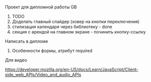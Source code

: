 Проект для дипломной работы GB

1. TODO
1. Доделать главный слайдер (ховер на кнопки переключения)
1. стилизация календаря через библиотеку - done
1. секция с арендой на главном экране - починить кнопку-ссылку

Написать в дипломе

1. Особенности формы, атрибут required

Для видео

https://developer.mozilla.org/en-US/docs/Learn/JavaScript/Client-side_web_APIs/Video_and_audio_APIs
